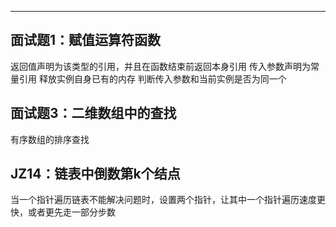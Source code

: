 --------
## 面试题1：赋值运算符函数
返回值声明为该类型的引用，并且在函数结束前返回本身引用
传入参数声明为常量引用
释放实例自身已有的内存
判断传入参数和当前实例是否为同一个

## 面试题3：二维数组中的查找
有序数组的排序查找

## JZ14：链表中倒数第k个结点
当一个指针遍历链表不能解决问题时，设置两个指针，让其中一个指针遍历速度更快，或者更先走一部分步数
